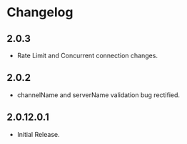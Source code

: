 # Changelog

## 2.0.3

* Rate Limit and Concurrent connection changes.

## 2.0.2

* channelName and serverName  validation bug rectified.

## 2.0.12.0.1

* Initial Release.
